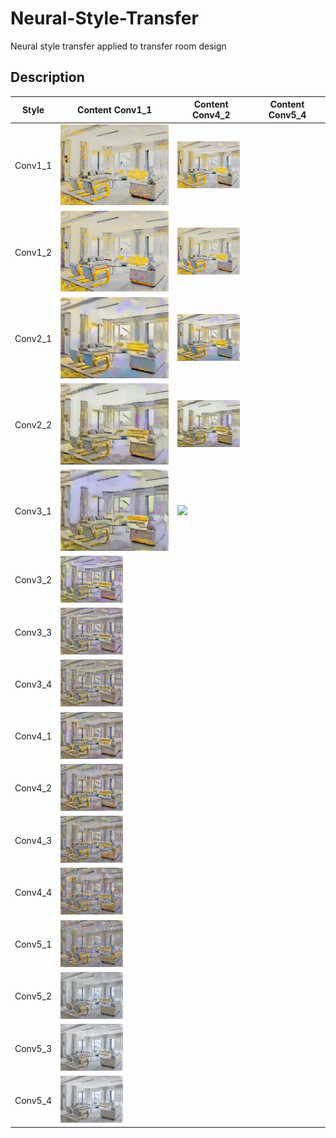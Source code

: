 # Neural-Style-Transfer
Neural style transfer applied to transfer room design

## Description
| Style | Content Conv1_1 | Content Conv4_2 | Content Conv5_4 |
| --- | --- | --- | -- |
| Conv1_1 |<img src="Images/Style1/C-Conv1_1/c-conv1_1_s-conv1_1.jpg" width="200">|<img src="Images/Style1/C-Conv4_2/c-conv4_2_s-conv1_1.jpg" width="100">|
| Conv1_2 |<img src="Images/Style1/C-Conv1_1/c-conv1_1_s-conv1_2.jpg" width="200">|<img src="Images/Style1/C-Conv4_2/c-conv4_2_s-conv1_2.jpg" width="100">|
| Conv2_1 |<img src="Images/Style1/C-Conv1_1/c-conv1_1_s-conv2_1.jpg" width="200">|<img src="Images/Style1/C-Conv4_2/c-conv4_2_s-conv2_1.jpg" width="100">|
| Conv2_2 |<img src="Images/Style1/C-Conv1_1/c-conv1_1_s-conv2_2.jpg" width="200">|<img src="Images/Style1/C-Conv4_2/c-conv4_2_s-conv2_2.jpg" width="100">|
| Conv3_1 |<img src="Images/Style1/C-Conv1_1/c-conv1_1_s-conv3_1.jpg" width="200">|<img src="Images/Style1/C-Conv14_2/c-conv4_2_s-conv3_1.jpg" width="100">|
| Conv3_2 |<img src="Images/Style1/C-Conv1_1/c-conv1_1_s-conv3_2.jpg" width="100">|
| Conv3_3 |<img src="Images/Style1/C-Conv1_1/c-conv1_1_s-conv3_3.jpg" width="100">|
| Conv3_4 |<img src="Images/Style1/C-Conv1_1/c-conv1_1_s-conv3_4.jpg" width="100">|
| Conv4_1 |<img src="Images/Style1/C-Conv1_1/c-conv1_1_s-conv4_1.jpg" width="100">|
| Conv4_2 |<img src="Images/Style1/C-Conv1_1/c-conv1_1_s-conv4_2.jpg" width="100">|
| Conv4_3 |<img src="Images/Style1/C-Conv1_1/c-conv1_1_s-conv4_3.jpg" width="100">|
| Conv4_4 |<img src="Images/Style1/C-Conv1_1/c-conv1_1_s-conv4_4.jpg" width="100">|
| Conv5_1 |<img src="Images/Style1/C-Conv1_1/c-conv1_1_s-conv5_1.jpg" width="100">|
| Conv5_2 |<img src="Images/Style1/C-Conv1_1/c-conv1_1_s-conv5_2.jpg" width="100">|
| Conv5_3 |<img src="Images/Style1/C-Conv1_1/c-conv1_1_s-conv5_3.jpg" width="100">|
| Conv5_4 |<img src="Images/Style1/C-Conv1_1/c-conv1_1_s-conv5_4.jpg" width="100">|
